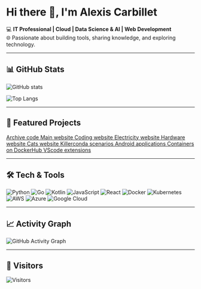 # Hi there 👋, I'm Alexis Carbillet

💻 **IT Professional | Cloud | Data Science & AI | Web Development**  
🌐 Passionate about building tools, sharing knowledge, and exploring technology.  

---

## 📊 GitHub Stats
![GitHub stats](https://github-readme-stats.vercel.app/api?username=alexiscarbillet&show_icons=true&theme=radical)

![Top Langs](https://github-readme-stats.vercel.app/api/top-langs/?username=alexiscarbillet&layout=compact&theme=radical)

---

## 🚀 Featured Projects
<p align="left">
  <a href="https://github.com/alexiscarbillet/archive_code">
  Archive code
  </a>
  <a href="https://github.com/alexiscarbillet/alexis-carbillet">
  Main website
  </a>
  <a href="https://github.com/alexiscarbillet/ac-programming">
  Coding website
  </a>
  <a href="https://github.com/alexiscarbillet/ac-electricity">
  Electricity website
  </a>
  <a href="https://github.com/alexiscarbillet/serverhub">
  Hardware website
  </a>
  <a href="https://github.com/alexiscarbillet/cats">
  Cats website
  </a>
  <a href="https://github.com/alexiscarbillet/cats">
  Killerconda scenarios
  </a>
  <a href="https://github.com/alexiscarbillet/apps">
  Android applications
  </a>
  <a href="https://github.com/alexiscarbillet/dockerhub">
  Containers on DockerHub
  </a>
  <a href="https://github.com/alexiscarbillet/vscode_extension">
  VScode extensions
  </a>
</p>

---

## 🛠️ Tech & Tools
![Python](https://img.shields.io/badge/Python-3776AB?style=for-the-badge&logo=python&logoColor=white)
![Go](https://img.shields.io/badge/Go-00ADD8?style=for-the-badge&logo=go&logoColor=white)
![Kotlin](https://img.shields.io/badge/Kotlin-0095D5?style=for-the-badge&logo=kotlin&logoColor=white)
![JavaScript](https://img.shields.io/badge/JavaScript-F7DF1E?style=for-the-badge&logo=javascript&logoColor=black)
![React](https://img.shields.io/badge/React-61DAFB?style=for-the-badge&logo=react&logoColor=black)
![Docker](https://img.shields.io/badge/Docker-2496ED?style=for-the-badge&logo=docker&logoColor=white)
![Kubernetes](https://img.shields.io/badge/Kubernetes-326CE5?style=for-the-badge&logo=kubernetes&logoColor=white)
![AWS](https://img.shields.io/badge/AWS-FF9900?style=for-the-badge&logo=amazonaws&logoColor=white)
![Azure](https://img.shields.io/badge/Azure-0078D4?style=for-the-badge&logo=microsoftazure&logoColor=white)
![Google Cloud](https://img.shields.io/badge/Google_Cloud-4285F4?style=for-the-badge&logo=googlecloud&logoColor=white)

---

## 📈 Activity Graph
![GitHub Activity Graph](https://github-readme-activity-graph.vercel.app/graph?username=alexiscarbillet&theme=react-dark)

---

## 👀 Visitors
![Visitors](https://visitor-badge.laobi.icu/badge?page_id=alexiscarbillet.alexiscarbillet)
